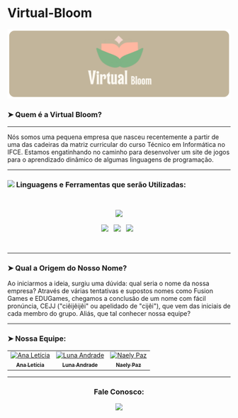 # Virtual-Bloom
![Design and Development](https://github.com/virtual-bloom/virtual-bloom/blob/main/logo2.png?raw=true)

### ➤ Quem é a Virtual Bloom? 

---

Nós somos uma pequena empresa que nasceu recentemente a partir de uma das cadeiras da matriz curricular do curso Técnico em Informática no IFCE. Estamos engatinhando no caminho para desenvolver um site de jogos para o aprendizado dinâmico de algumas linguagens de programação.

---

### <img src="https://media2.giphy.com/media/QssGEmpkyEOhBCb7e1/giphy.gif?cid=ecf05e47a0n3gi1bfqntqmob8g9aid1oyj2wr3ds3mg700bl&rid=giphy.gif" width ="25"><b> Linguagens e Ferramentas que serão Utilizadas:</b>

<br>

<p  align="center">
  
<img src="https://img.shields.io/badge/Visual%20Studio%20Code-0078d7.svg?style=for-the-badge&logo=visual-studio-code&logoColor=white" height="25"/>  
 </p>
 
 <p  align="center">

  
<img src="https://img.shields.io/badge/github-%23121011.svg?style=for-the-badge&logo=github&logoColor=white" height="25">
  &nbsp;

<img src="https://img.shields.io/badge/figma-0078D6?style=for-the-badge&logo=figma&logoColor=white" height="25">
&nbsp; 
<img src="https://img.shields.io/badge/trello-0078D6?style=for-the-badge&logo=trello&logoColor=white" height="25">
&nbsp; 





</p>
<br>

---

### ➤ Qual a Origem do Nosso Nome?
Ao iniciarmos a ideia, surgiu uma dúvida: qual seria o nome da nossa empresa? Através de várias tentativas e supostos nomes como Fusion Games e EDUGames, chegamos a conclusão de um nome com fácil pronúncia, CEJJ ("ciêijêijêi" ou apelidado de "cijêi"), que vem das iniciais de cada membro do grupo. Aliás, que tal conhecer nossa equipe?

---

### ➤ Nossa Equipe:
<!---[@Eu-GenioSS](https://github.com/Eu-GenioSS) | [@jancmlima](https://github.com/jeancmlima) | [@JorjScott](https://github.com/JorjScott) | [@cecilia2904](https://github.com/cecilia2904)--->

<div align="center">
<table>
  <tbody>
    <tr>
      <td align="center"><a href="https://github.com/leticia510"><img src="https://avatars.githubusercontent.com/u/152521453?v=4" width="100px;" alt="Ana Letícia"/><br /><sub><b>Ana Letícia</b></sub></a><br /></td>
      <td align="center"><a href="https://github.com/lunaandrade"><img src="https://avatars.githubusercontent.com/u/152522105?v=4" width="100px;" alt="Luna Andrade"/><br /><sub><b>Luna Andrade</b></sub></a><br /></td>
      <td align="center"><a href="https://github.com/NaelyPaz"><img src="https://avatars.githubusercontent.com/u/158229713?v=4" width="100px;" alt="Naely Paz"/><br /><sub><b>Naely Paz</b></sub></a><br /></td>
    </tr>
  </tbody>
</table>
</div>

---

<h3 align="center">Fale Conosco:</h3>
<div align="center">

<a href = "mailto:suporte.virtualbloom@gmail.com"><img src="https://img.shields.io/badge/-Gmail-%23333?style=for-the-badge&logo=gmail&logoColor=white" target="_blank"></a>

  
</div>
